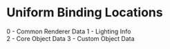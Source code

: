 # Uniform Binding Locations
0 - Common Renderer Data
1 - Lighting Info  
2 - Core Object Data
3 - Custom Object Data